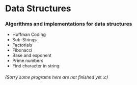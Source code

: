 # Data Structures

### Algorithms and implementations for data structures
- Huffman Coding
- Sub-Strings
- Factorials
- Fibonacci
- Base and exponent
- Prime numbers
- Find character in string
###### (Sorry some programs here are not finished yet :c)
